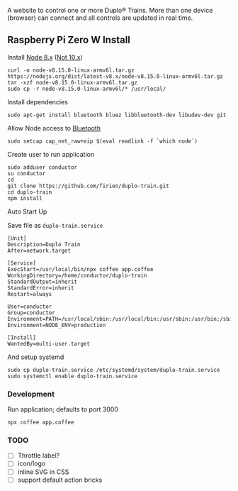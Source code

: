 A website to control one or more Duplo® Trains. More than one device (browser) can connect and all controls are updated in real time.

## Raspberry Pi Zero W Install

Install [Node 8.x](https://www.thepolyglotdeveloper.com/2018/03/install-nodejs-raspberry-pi-zero-w-nodesource/) ([Not 10.x](https://github.com/noble/node-bluetooth-hci-socket/issues/95))

    curl -o node-v8.15.0-linux-armv6l.tar.gz https://nodejs.org/dist/latest-v8.x/node-v8.15.0-linux-armv6l.tar.gz
    tar -xzf node-v8.15.0-linux-armv6l.tar.gz
    sudo cp -r node-v8.15.0-linux-armv6l/* /usr/local/


Install dependencies

    sudo apt-get install bluetooth bluez libbluetooth-dev libudev-dev git

Allow Node access to [Bluetooth](https://github.com/noble/noble#running-on-linux)

    sudo setcap cap_net_raw+eip $(eval readlink -f `which node`)

Create user to run application

    sudo adduser conductor
    su conductor
    cd
    git clone https://github.com/firien/duplo-train.git
    cd duplo-train
    npm install

Auto Start Up

Save file as `duplo-train.service`

    [Unit]
    Description=Duplo Train
    After=network.target
    
    [Service]
    ExecStart=/usr/local/bin/npx coffee app.coffee
    WorkingDirectory=/home/conductor/duplo-train
    StandardOutput=inherit
    StandardError=inherit
    Restart=always
    
    User=conductor
    Group=conductor
    Environment=PATH=/usr/local/sbin:/usr/local/bin:/usr/sbin:/usr/bin:/sbin:/bin
    Environment=NODE_ENV=production
    
    [Install]
    WantedBy=multi-user.target

And setup systemd

    sudo cp duplo-train.service /etc/systemd/system/duplo-train.service
    sudo systemctl enable duplo-train.service

### Development

Run application; defaults to port 3000

    npx coffee app.coffee

### TODO

- [ ] Throttle label?
- [ ] icon/logo
- [ ] inline SVG in CSS
- [ ] support default action bricks
